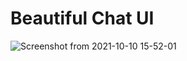 # Beautiful Chat UI 

![Screenshot from 2021-10-10 15-52-01](https://user-images.githubusercontent.com/29290992/136707813-e31ad653-41f4-4207-bd8a-29a3f6ce0445.png)

